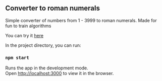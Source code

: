 ## Converter to roman numerals

Simple converter of numbers from 1 - 3999 to roman numerals. Made for fun to train algorithms

You can try it [here](https://branimir026.github.io/convert-to-roman/)

In the project directory, you can run:

### `npm start`

Runs the app in the development mode.\
Open [http://localhost:3000](http://localhost:3000) to view it in the browser.
